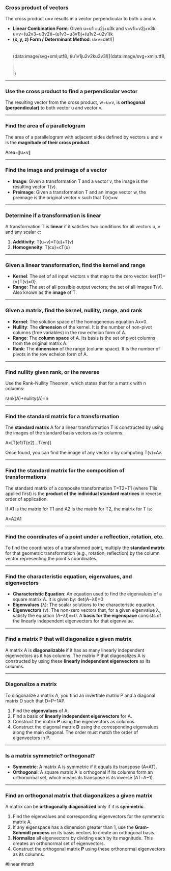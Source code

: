 
### Cross product of vectors

The cross product u×v results in a vector perpendicular to both u and v.

- **Linear Combination Form**: Given u=u1​i+u2​j+u3​k and v=v1​i+v2​j+v3​k: u×v=(u2​v3​−u3​v2​)i−(u1​v3​−u3​v1​)j+(u1​v2​−u2​v1​)k
- **(x, y, z) Form / Determinant Method**: u×v=det![](data:image/svg+xml;utf8,<svg xmlns="http://www.w3.org/2000/svg" width="0.333em" height="3.600em" viewBox="0 0 333 3600"><path d="M145 15 v585 v2400 v585 c2.667,10,9.667,15,21,15%0Ac10,0,16.667,-5,20,-15 v-585 v-2400 v-585 c-2.667,-10,-9.667,-15,-21,-15%0Ac-10,0,-16.667,5,-20,15z M188 15 H145 v585 v2400 v585 h43z"></path></svg>)​iu1​v1​​ju2​v2​​ku3​v3​​![](data:image/svg+xml;utf8,<svg xmlns="http://www.w3.org/2000/svg" width="0.333em" height="3.600em" viewBox="0 0 333 3600"><path d="M145 15 v585 v2400 v585 c2.667,10,9.667,15,21,15%0Ac10,0,16.667,-5,20,-15 v-585 v-2400 v-585 c-2.667,-10,-9.667,-15,-21,-15%0Ac-10,0,-16.667,5,-20,15z M188 15 H145 v585 v2400 v585 h43z"></path></svg>)​

---

### Use the cross product to find a perpendicular vector

The resulting vector from the cross product, w=u×v, is **orthogonal (perpendicular)** to both vector u and vector v.

---

### Find the area of a parallelogram

The area of a parallelogram with adjacent sides defined by vectors u and v is the **magnitude of their cross product**.

Area=∥u×v∥

---

### Find the image and preimage of a vector

- **Image**: Given a transformation T and a vector v, the image is the resulting vector T(v).
- **Preimage**: Given a transformation T and an image vector w, the preimage is the original vector v such that T(v)=w.

---

### Determine if a transformation is linear

A transformation T is **linear** if it satisfies two conditions for all vectors u, v and any scalar c:

1. **Additivity**: T(u+v)=T(u)+T(v)
2. **Homogeneity**: T(cu)=cT(u)

---

### Given a linear transformation, find the kernel and range

- **Kernel**: The set of all input vectors v that map to the zero vector: ker(T)={v∣T(v)=0}.
- **Range**: The set of all possible output vectors; the set of all images T(v). Also known as the **image** of T.

---

### Given a matrix, find the kernel, nullity, range, and rank

- **Kernel**: The solution space of the homogeneous equation Ax=0.
- **Nullity**: The **dimension** of the kernel. It is the number of non-pivot columns (free variables) in the row echelon form of A.
- **Range**: The **column space** of A. Its basis is the set of pivot columns from the original matrix A.
- **Rank**: The **dimension** of the range (column space). It is the number of pivots in the row echelon form of A.

---

### Find nullity given rank, or the reverse

Use the Rank-Nullity Theorem, which states that for a matrix with n columns:

rank(A)+nullity(A)=n

---

### Find the standard matrix for a transformation

The **standard matrix** A for a linear transformation T is constructed by using the images of the standard basis vectors as its columns.

A=[T(e1​)T(e2​)…T(en​)]

Once found, you can find the image of any vector v by computing T(v)=Av.

---

### Find the standard matrix for the composition of transformations

The standard matrix of a composite transformation T=T2​∘T1​ (where T1​ is applied first) is the **product of the individual standard matrices** in reverse order of application.

If A1​ is the matrix for T1​ and A2​ is the matrix for T2​, the matrix for T is:

A=A2​A1​

---

### Find the coordinates of a point under a reflection, rotation, etc.

To find the coordinates of a transformed point, multiply the **standard matrix** for that geometric transformation (e.g., rotation, reflection) by the column vector representing the point's coordinates.

---

### Find the characteristic equation, eigenvalues, and eigenvectors

- **Characteristic Equation**: An equation used to find the eigenvalues of a square matrix A. It is given by: det(A−λI)=0
- **Eigenvalues** (λ): The scalar solutions to the characteristic equation.
- **Eigenvectors** (v): The non-zero vectors that, for a given eigenvalue λ, satisfy the equation (A−λI)v=0. A **basis for the eigenspace** consists of the linearly independent eigenvectors for that eigenvalue.

---

### Find a matrix P that will diagonalize a given matrix

A matrix A is **diagonalizable** if it has as many linearly independent eigenvectors as it has columns. The matrix P that diagonalizes A is constructed by using these **linearly independent eigenvectors** as its columns.

---

### Diagonalize a matrix

To diagonalize a matrix A, you find an invertible matrix P and a diagonal matrix D such that D=P−1AP.

1. Find the **eigenvalues** of A.
2. Find a basis of **linearly independent eigenvectors** for A.
3. Construct the matrix **P** using the eigenvectors as columns.
4. Construct the diagonal matrix **D** using the corresponding eigenvalues along the main diagonal. The order must match the order of eigenvectors in P.

---

### Is a matrix symmetric? orthogonal?

- **Symmetric**: A matrix A is symmetric if it equals its transpose (A=AT).
- **Orthogonal**: A square matrix A is orthogonal if its columns form an orthonormal set, which means its transpose is its inverse (AT=A−1).

---

### Find an orthogonal matrix that diagonalizes a given matrix

A matrix can be **orthogonally diagonalized** only if it is **symmetric**.

1. Find the eigenvalues and corresponding eigenvectors for the symmetric matrix A.
2. If any eigenspace has a dimension greater than 1, use the **Gram-Schmidt process** on its basis vectors to create an orthogonal basis.
3. **Normalize** all eigenvectors by dividing each by its magnitude. This creates an orthonormal set of eigenvectors.
4. Construct the orthogonal matrix **P** using these orthonormal eigenvectors as its columns.

#linear #math